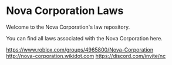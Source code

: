 # Nova Corporation Laws
Welcome to the Nova Corporation's law repository.  

You can find all laws associated with the Nova Corporation here.  

https://www.roblox.com/groups/4965800/Nova-Corporation  
http://nova-corporation.wikidot.com
https://discord.com/invite/nc
